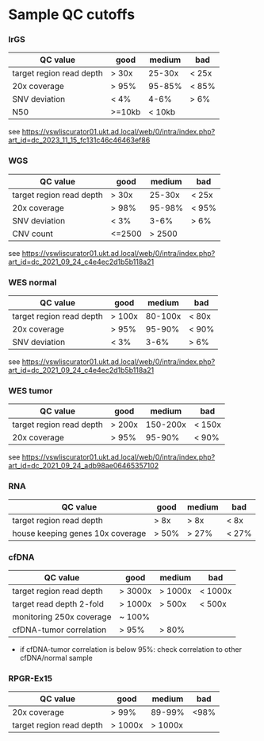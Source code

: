 # Sample QC cutoffs


### lrGS

| QC value                 | good           | medium          | bad             |
|--------------------------|----------------|-----------------|-----------------|
| target region read depth | > 30x          | 25-30x          | < 25x           |
| 20x coverage             | > 95%          | 95-85%          | < 85%           |
| SNV deviation            | < 4%           | 4-6%            | > 6%            |
| N50                      | >=10kb         |  < 10kb         |                 |

see <https://vswliscurator01.ukt.ad.local/web/0/intra/index.php?art_id=dc_2023_11_15_fc131c46c46463ef86>

### WGS

| QC value                 | good           | medium           | bad             |
|--------------------------|----------------|------------------|-----------------|
| target region read depth | > 30x          | 25-30x           | < 25x           |
| 20x coverage             | > 98%          | 95-98%           | < 95%           |
| SNV deviation            | < 3%           | 3-6%             | > 6%            |
| CNV count                | <=2500         | > 2500           |                 |

see <https://vswliscurator01.ukt.ad.local/web/0/intra/index.php?art_id=dc_2021_09_24_c4e4ec2d1b5b118a21>

### WES normal

| QC value                 | good           | medium          | bad             |
|--------------------------|----------------|-----------------|-----------------|
| target region read depth | > 100x         | 80-100x         | < 80x           |
| 20x coverage             | > 95%          | 95-90%          | < 90%           |
| SNV deviation            | < 3%           | 3-6%            | > 6%            |

see <https://vswliscurator01.ukt.ad.local/web/0/intra/index.php?art_id=dc_2021_09_24_c4e4ec2d1b5b118a21>

### WES tumor

| QC value                 | good           | medium          | bad             |
|--------------------------|----------------|-----------------|-----------------|
| target region read depth | > 200x         | 150-200x        | < 150x          |
| 20x coverage             | > 95%          | 95-90%          | < 90%           |

see <https://vswliscurator01.ukt.ad.local/web/0/intra/index.php?art_id=dc_2021_09_24_adb98ae06465357102>


### RNA

| QC value                         | good           | medium          | bad             |
|----------------------------------|----------------|-----------------|-----------------|
| target region read depth         | > 8x           | > 8x            | < 8x            |
| house keeping genes 10x coverage | > 50%          | > 27%           | < 27%           |


### cfDNA

| QC value                 | good           | medium          | bad             |
|--------------------------|----------------|-----------------|-----------------|
| target region read depth | > 3000x        | > 1000x         | < 1000x         |
| target read depth 2-fold | > 1000x        | > 500x          | < 500x          |
| monitoring 250x coverage | ~ 100%         |                 |                 |
| cfDNA-tumor correlation  | > 95%          |  > 80%          |                 |

- if cfDNA-tumor correlation is below 95%: check correlation to other cfDNA/normal sample 


### RPGR-Ex15

| QC value                 | good           | medium          | bad             |
|--------------------------|----------------|-----------------|-----------------|
| 20x coverage             | > 99%          | 89-99%          | <98%            |
| target region read depth | > 1000x        | > 1000x         |                 |
